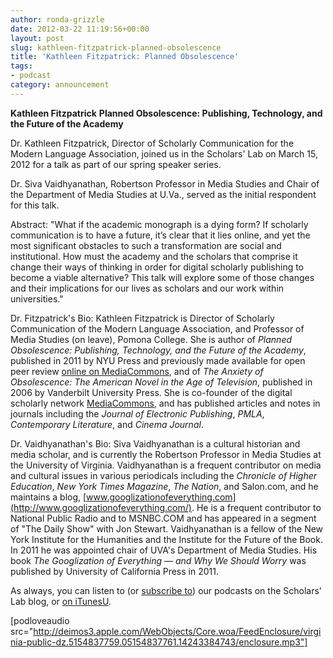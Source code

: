 ```yaml
---
author: ronda-grizzle
date: 2012-03-22 11:19:56+00:00
layout: post
slug: kathleen-fitzpatrick-planned-obsolescence
title: 'Kathleen Fitzpatrick: Planned Obsolescence'
tags:
- podcast
category: announcement
---
```


**Kathleen Fitzpatrick**
**Planned Obsolescence: Publishing, Technology, and the Future of the Academy**

Dr. Kathleen Fitzpatrick, Director of Scholarly Communication for the Modern Language Association, joined us in the Scholars' Lab on March 15, 2012 for a talk as part of our spring speaker series.

Dr. Siva Vaidhyanathan, Robertson Professor in Media Studies and Chair of the Department of Media Studies at U.Va., served as the initial respondent for this talk.

Abstract:
"What if the academic monograph is a dying form? If scholarly communication is to have a future, it’s clear that it lies online, and yet the most significant obstacles to such a transformation are social and institutional. How must the academy and the scholars that comprise it change their ways of thinking in order for digital scholarly publishing to become a viable alternative? This talk will explore some of those changes and their implications for our lives as scholars and our work within universities."

Dr. Fitzpatrick's Bio:
Kathleen Fitzpatrick is Director of Scholarly Communication of the Modern Language Association, and Professor of Media Studies (on leave), Pomona College. She is author of _Planned Obsolescence: Publishing, Technology, and the Future of the Academy_, published in 2011 by NYU Press and previously made available for open peer review [online on MediaCommons](http://mediacommons.futureofthebook.org/mcpress/plannedobsolescence), and of _The Anxiety of Obsolescence: The American Novel in the Age of Television_, published in 2006 by Vanderbilt University Press. She is co-founder of the digital scholarly network [MediaCommons](http://mediacommons.futureofthebook.org), and has published articles and notes in journals including the _Journal of Electronic Publishing_, _PMLA_, _Contemporary Literature_, and _Cinema Journal_.

Dr. Vaidhyanathan's Bio:
Siva Vaidhyanathan is a cultural historian and media scholar, and is currently the Robertson Professor in Media Studies at the University of Virginia. Vaidhyanathan is a frequent contributor on media and cultural issues in various periodicals including the _Chronicle of Higher Education_, _New York Times Magazine_, _The Nation_, and Salon.com, and he maintains a blog, [www.googlizationofeverything.com](http://www.googlizationofeverything.com/). He is a frequent contributor to National Public Radio and to MSNBC.COM and has appeared in a segment of "The Daily Show" with Jon Stewart. Vaidhyanathan is a fellow of the New York Institute for the Humanities and the Institute for the Future of the Book. In 2011 he was appointed chair of UVA's Department of Media Studies. His book _The Googlization of Everything &mdash; and Why We Should Worry_ was published by University of California Press in 2011.

As always, you can listen to (or [subscribe to](https://scholarslab.org/category/podcasts/)) our podcasts on the Scholars' Lab blog, or [on iTunesU](http://itunes.apple.com/us/itunes-u/scholars-lab-speaker-series/id401906619).

[podloveaudio src="http://deimos3.apple.com/WebObjects/Core.woa/FeedEnclosure/virginia-public-dz.5154837759.05154837761.14243384743/enclosure.mp3"]
